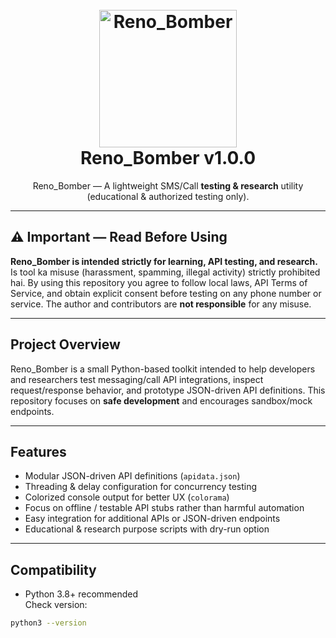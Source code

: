 <h1 align="center">
  <br>
  <a href="https://github.com/MrRenoX/Reno_Bomber"><img src="https://i.ibb.co/4n7gZ1dr" alt="Reno_Bomber" width="220"/></a>
  <br>
  Reno_Bomber v1.0.0
  <br>
</h1>

<p align="center">Reno_Bomber — A lightweight SMS/Call <strong>testing & research</strong> utility (educational & authorized testing only).</p>

---

## ⚠️ Important — Read Before Using

**Reno_Bomber is intended strictly for learning, API testing, and research.**  
Is tool ka misuse (harassment, spamming, illegal activity) strictly prohibited hai. By using this repository you agree to follow local laws, API Terms of Service, and obtain explicit consent before testing on any phone number or service. The author and contributors are **not responsible** for any misuse.

---

## Project Overview

Reno_Bomber is a small Python-based toolkit intended to help developers and researchers test messaging/call API integrations, inspect request/response behavior, and prototype JSON-driven API definitions. This repository focuses on **safe development** and encourages sandbox/mock endpoints.

---

## Features

- Modular JSON-driven API definitions (`apidata.json`)
- Threading & delay configuration for concurrency testing
- Colorized console output for better UX (`colorama`)
- Focus on offline / testable API stubs rather than harmful automation
- Easy integration for additional APIs or JSON-driven endpoints
- Educational & research purpose scripts with dry-run option

---

## Compatibility

- Python 3.8+ recommended  
Check version:
```bash
python3 --version
